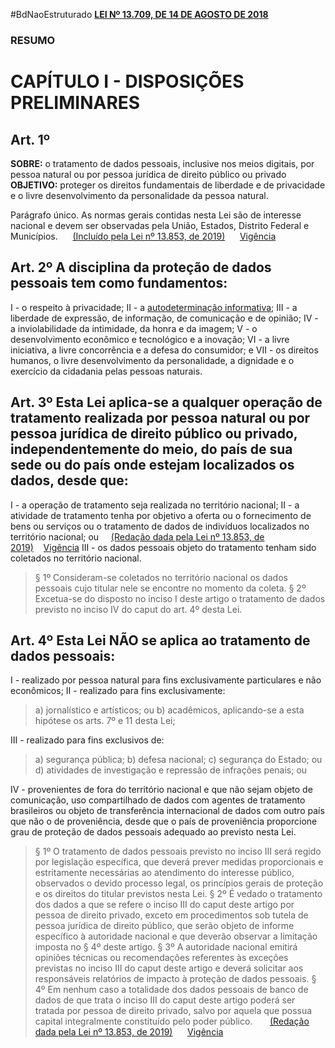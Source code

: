 #BdNaoEstruturado 
**[LEI Nº 13.709, DE 14 DE AGOSTO DE 2018](http://legislacao.planalto.gov.br/legisla/legislacao.nsf/Viw_Identificacao/lei%2013.709-2018?OpenDocument)**

### RESUMO
# CAPÍTULO I - DISPOSIÇÕES PRELIMINARES

## Art. 1º 
**SOBRE:** o tratamento de dados pessoais, inclusive nos meios digitais, por pessoa natural ou por pessoa jurídica de direito público ou privado
**OBJETIVO:** proteger os direitos fundamentais de liberdade e de privacidade e o livre desenvolvimento da personalidade da pessoa natural.

Parágrafo único. As normas gerais contidas nesta Lei são de interesse nacional e devem ser observadas pela União, Estados, Distrito Federal e Municípios.      [(Incluído pela Lei nº 13.853, de 2019)](https://www.planalto.gov.br/ccivil_03/_Ato2019-2022/2019/Lei/L13853.htm#art2)      [Vigência](https://www.planalto.gov.br/ccivil_03/_ato2015-2018/2018/lei/l13709.htm#art65..)

## Art. 2º A disciplina da proteção de dados pessoais tem como fundamentos:

I - o respeito à privacidade;
II - a [autodeterminação informativa](DICIONÁRIO#^82ad90);
III - a liberdade de expressão, de informação, de comunicação e de opinião;
IV - a inviolabilidade da intimidade, da honra e da imagem;
V - o desenvolvimento econômico e tecnológico e a inovação;
VI - a livre iniciativa, a livre concorrência e a defesa do consumidor; e
VII - os direitos humanos, o livre desenvolvimento da personalidade, a dignidade e o exercício da cidadania pelas pessoas naturais.

## Art. 3º Esta Lei aplica-se a qualquer operação de tratamento realizada por pessoa natural ou por pessoa jurídica de direito público ou privado, independentemente do meio, do país de sua sede ou do país onde estejam localizados os dados, desde que:

I - a operação de tratamento seja realizada no território nacional;
II - a atividade de tratamento tenha por objetivo a oferta ou o fornecimento de bens ou serviços ou o tratamento de dados de indivíduos localizados no território nacional; ou     [(Redação dada pela Lei nº 13.853, de 2019)](https://www.planalto.gov.br/ccivil_03/_Ato2019-2022/2019/Lei/L13853.htm#art2)    [Vigência](https://www.planalto.gov.br/ccivil_03/_ato2015-2018/2018/lei/l13709.htm#art65..)
III - os dados pessoais objeto do tratamento tenham sido coletados no território nacional.
> 	§ 1º Consideram-se coletados no território nacional os dados pessoais cujo titular nele se encontre no momento da coleta.
> 	§ 2º Excetua-se do disposto no inciso I deste artigo o tratamento de dados previsto no inciso IV do caput do art. 4º desta Lei.

## Art. 4º Esta Lei **NÃO** se aplica ao tratamento de dados pessoais:

I - realizado por pessoa natural para fins exclusivamente particulares e não econômicos;
II - realizado para fins exclusivamente:
> 	a) jornalístico e artísticos; ou
> 	b) acadêmicos, aplicando-se a esta hipótese os arts. 7º e 11 desta Lei;

III - realizado para fins exclusivos de:
> 	a) segurança pública;
> 	b) defesa nacional;
> 	c) segurança do Estado; ou
> 	d) atividades de investigação e repressão de infrações penais; ou

IV - provenientes de fora do território nacional e que não sejam objeto de comunicação, uso compartilhado de dados com agentes de tratamento brasileiros ou objeto de transferência internacional de dados com outro país que não o de proveniência, desde que o país de proveniência proporcione grau de proteção de dados pessoais adequado ao previsto nesta Lei.


> § 1º O tratamento de dados pessoais previsto no inciso III será regido por legislação específica, que deverá prever medidas proporcionais e estritamente necessárias ao atendimento do interesse público, observados o devido processo legal, os princípios gerais de proteção e os direitos do titular previstos nesta Lei.
> § 2º É vedado o tratamento dos dados a que se refere o inciso III do caput deste artigo por pessoa de direito privado, exceto em procedimentos sob tutela de pessoa jurídica de direito público, que serão objeto de informe específico à autoridade nacional e que deverão observar a limitação imposta no § 4º deste artigo.
> § 3º A autoridade nacional emitirá opiniões técnicas ou recomendações referentes às exceções previstas no inciso III do caput deste artigo e deverá solicitar aos responsáveis relatórios de impacto à proteção de dados pessoais.
> § 4º Em nenhum caso a totalidade dos dados pessoais de banco de dados de que trata o inciso III do caput deste artigo poderá ser tratada por pessoa de direito privado, salvo por aquela que possua capital integralmente constituído pelo poder público.       [(Redação dada pela Lei nº 13.853, de 2019)](https://www.planalto.gov.br/ccivil_03/_Ato2019-2022/2019/Lei/L13853.htm#art2)      [Vigência](https://www.planalto.gov.br/ccivil_03/_ato2015-2018/2018/lei/l13709.htm#art65..)